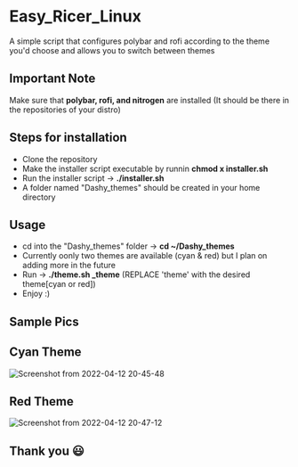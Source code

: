 # Easy_Ricer_Linux
A simple script that configures polybar and rofi according to the theme you'd choose and allows you to switch between themes  
## Important Note
Make sure that **polybar, rofi, and nitrogen** are installed (It should be there in the repositories of your distro)
## Steps for installation
* Clone the repository
* Make the installer script executable by runnin **chmod x installer.sh**
* Run the installer script → **./installer.sh**
* A folder named "Dashy_themes" should be created in your home directory
## Usage
* cd into the "Dashy_themes" folder → **cd ~/Dashy_themes**
* Currently oonly two themes are available (cyan & red) but I plan on adding more in the future
* Run → **./theme.sh _theme** (REPLACE 'theme' with the desired theme[cyan or red]) 
* Enjoy :)

## Sample Pics
## Cyan Theme

![Screenshot from 2022-04-12 20-45-48](https://user-images.githubusercontent.com/98411318/162995789-aa3d40ba-f203-4fd5-b6d5-d9a621ba8171.png)




## Red Theme

![Screenshot from 2022-04-12 20-47-12](https://user-images.githubusercontent.com/98411318/162995935-d077b3e1-072b-4992-a73e-5c193ac6f369.png)

## Thank you 😃 
